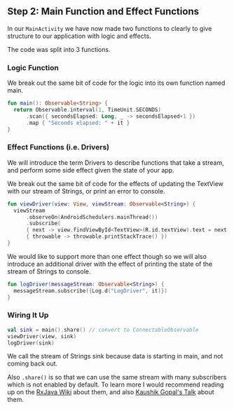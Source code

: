 ## Step 2: Main Function and Effect Functions

In our ```MainActivity``` we have now made two functions to 
clearly to give structure to our application with logic and 
effects.
 
The code was split into 3 functions.

### Logic Function

We break out the same bit of code for the logic into its own 
function named main.

```kotlin
fun main(): Observable<String> {
  return Observable.interval(1, TimeUnit.SECONDS)
      .scan({ secondsElapsed: Long, _ -> secondsElapsed+1 })
      .map { "Seconds elapsed: " + it }
}
```

### Effect Functions (i.e. Drivers)

We will introduce the term Drivers to describe functions that 
take a stream, and perform some side effect given the state of 
your app.

We break out the same bit of code for the effects of updating the 
TextView with our stream of Strings, or print an error to console.

```kotlin
fun viewDriver(view: View, viewStream: Observable<String>) {
  viewStream
      .observeOn(AndroidSchedulers.mainThread())
      .subscribe(
      { next -> view.findViewById<TextView>(R.id.textView).text = next },
      { throwable -> throwable.printStackTrace() })
}
```

We would like to support more than one effect though so we will 
also introduce an additional driver with the effect of 
printing the state of the stream of Strings to console.

```kotlin
fun logDriver(messageStream: Observable<String>) {
  messageStream.subscribe({Log.d("LogDriver", it)})
}
```

### Wiring It Up

```kotlin
val sink = main().share() // convert to ConnectableObservable
viewDriver(view, sink)
logDriver(sink)
```

We call the stream of Strings sink because data is starting in 
main, and not coming back out.

Also ```.share()``` is so that we can use the same stream with 
many subscribers which is not enabled by default. To learn more 
I would recommend reading up on the [RxJava Wiki](https://github.com/ReactiveX/RxJava/wiki/Connectable-Observable-Operators) 
about them, and also [Kaushik Gopal's Talk](https://speakerdeck.com/kaushikgopal/rx-by-example-volume-3-the-multicast-edition) 
about them.
